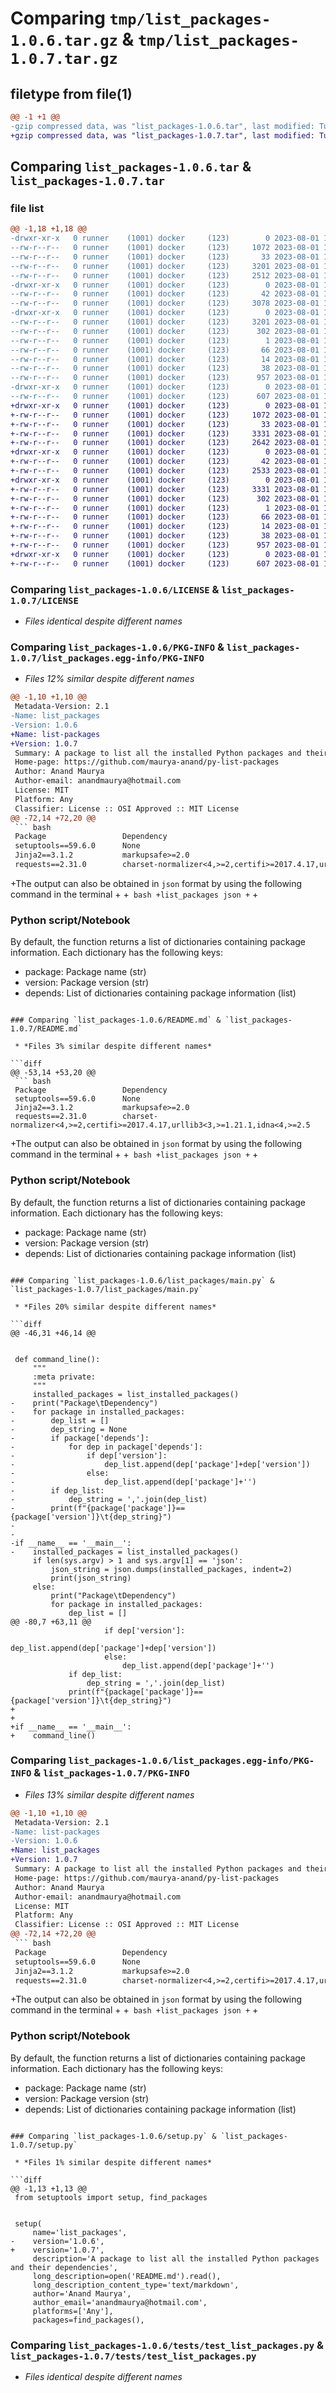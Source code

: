 # Comparing `tmp/list_packages-1.0.6.tar.gz` & `tmp/list_packages-1.0.7.tar.gz`

## filetype from file(1)

```diff
@@ -1 +1 @@
-gzip compressed data, was "list_packages-1.0.6.tar", last modified: Tue Aug  1 12:14:28 2023, max compression
+gzip compressed data, was "list_packages-1.0.7.tar", last modified: Tue Aug  1 13:54:54 2023, max compression
```

## Comparing `list_packages-1.0.6.tar` & `list_packages-1.0.7.tar`

### file list

```diff
@@ -1,18 +1,18 @@
-drwxr-xr-x   0 runner    (1001) docker     (123)        0 2023-08-01 12:14:28.005318 list_packages-1.0.6/
--rw-r--r--   0 runner    (1001) docker     (123)     1072 2023-08-01 12:14:17.000000 list_packages-1.0.6/LICENSE
--rw-r--r--   0 runner    (1001) docker     (123)       33 2023-08-01 12:14:17.000000 list_packages-1.0.6/MANIFEST.in
--rw-r--r--   0 runner    (1001) docker     (123)     3201 2023-08-01 12:14:28.005318 list_packages-1.0.6/PKG-INFO
--rw-r--r--   0 runner    (1001) docker     (123)     2512 2023-08-01 12:14:17.000000 list_packages-1.0.6/README.md
-drwxr-xr-x   0 runner    (1001) docker     (123)        0 2023-08-01 12:14:28.005318 list_packages-1.0.6/list_packages/
--rw-r--r--   0 runner    (1001) docker     (123)       42 2023-08-01 12:14:17.000000 list_packages-1.0.6/list_packages/__init__.py
--rw-r--r--   0 runner    (1001) docker     (123)     3078 2023-08-01 12:14:17.000000 list_packages-1.0.6/list_packages/main.py
-drwxr-xr-x   0 runner    (1001) docker     (123)        0 2023-08-01 12:14:28.005318 list_packages-1.0.6/list_packages.egg-info/
--rw-r--r--   0 runner    (1001) docker     (123)     3201 2023-08-01 12:14:27.000000 list_packages-1.0.6/list_packages.egg-info/PKG-INFO
--rw-r--r--   0 runner    (1001) docker     (123)      302 2023-08-01 12:14:28.000000 list_packages-1.0.6/list_packages.egg-info/SOURCES.txt
--rw-r--r--   0 runner    (1001) docker     (123)        1 2023-08-01 12:14:27.000000 list_packages-1.0.6/list_packages.egg-info/dependency_links.txt
--rw-r--r--   0 runner    (1001) docker     (123)       66 2023-08-01 12:14:27.000000 list_packages-1.0.6/list_packages.egg-info/entry_points.txt
--rw-r--r--   0 runner    (1001) docker     (123)       14 2023-08-01 12:14:27.000000 list_packages-1.0.6/list_packages.egg-info/top_level.txt
--rw-r--r--   0 runner    (1001) docker     (123)       38 2023-08-01 12:14:28.005318 list_packages-1.0.6/setup.cfg
--rw-r--r--   0 runner    (1001) docker     (123)      957 2023-08-01 12:14:17.000000 list_packages-1.0.6/setup.py
-drwxr-xr-x   0 runner    (1001) docker     (123)        0 2023-08-01 12:14:28.005318 list_packages-1.0.6/tests/
--rw-r--r--   0 runner    (1001) docker     (123)      607 2023-08-01 12:14:17.000000 list_packages-1.0.6/tests/test_list_packages.py
+drwxr-xr-x   0 runner    (1001) docker     (123)        0 2023-08-01 13:54:54.194581 list_packages-1.0.7/
+-rw-r--r--   0 runner    (1001) docker     (123)     1072 2023-08-01 13:54:45.000000 list_packages-1.0.7/LICENSE
+-rw-r--r--   0 runner    (1001) docker     (123)       33 2023-08-01 13:54:45.000000 list_packages-1.0.7/MANIFEST.in
+-rw-r--r--   0 runner    (1001) docker     (123)     3331 2023-08-01 13:54:54.194581 list_packages-1.0.7/PKG-INFO
+-rw-r--r--   0 runner    (1001) docker     (123)     2642 2023-08-01 13:54:45.000000 list_packages-1.0.7/README.md
+drwxr-xr-x   0 runner    (1001) docker     (123)        0 2023-08-01 13:54:54.194581 list_packages-1.0.7/list_packages/
+-rw-r--r--   0 runner    (1001) docker     (123)       42 2023-08-01 13:54:45.000000 list_packages-1.0.7/list_packages/__init__.py
+-rw-r--r--   0 runner    (1001) docker     (123)     2533 2023-08-01 13:54:45.000000 list_packages-1.0.7/list_packages/main.py
+drwxr-xr-x   0 runner    (1001) docker     (123)        0 2023-08-01 13:54:54.194581 list_packages-1.0.7/list_packages.egg-info/
+-rw-r--r--   0 runner    (1001) docker     (123)     3331 2023-08-01 13:54:54.000000 list_packages-1.0.7/list_packages.egg-info/PKG-INFO
+-rw-r--r--   0 runner    (1001) docker     (123)      302 2023-08-01 13:54:54.000000 list_packages-1.0.7/list_packages.egg-info/SOURCES.txt
+-rw-r--r--   0 runner    (1001) docker     (123)        1 2023-08-01 13:54:54.000000 list_packages-1.0.7/list_packages.egg-info/dependency_links.txt
+-rw-r--r--   0 runner    (1001) docker     (123)       66 2023-08-01 13:54:54.000000 list_packages-1.0.7/list_packages.egg-info/entry_points.txt
+-rw-r--r--   0 runner    (1001) docker     (123)       14 2023-08-01 13:54:54.000000 list_packages-1.0.7/list_packages.egg-info/top_level.txt
+-rw-r--r--   0 runner    (1001) docker     (123)       38 2023-08-01 13:54:54.194581 list_packages-1.0.7/setup.cfg
+-rw-r--r--   0 runner    (1001) docker     (123)      957 2023-08-01 13:54:45.000000 list_packages-1.0.7/setup.py
+drwxr-xr-x   0 runner    (1001) docker     (123)        0 2023-08-01 13:54:54.194581 list_packages-1.0.7/tests/
+-rw-r--r--   0 runner    (1001) docker     (123)      607 2023-08-01 13:54:45.000000 list_packages-1.0.7/tests/test_list_packages.py
```

### Comparing `list_packages-1.0.6/LICENSE` & `list_packages-1.0.7/LICENSE`

 * *Files identical despite different names*

### Comparing `list_packages-1.0.6/PKG-INFO` & `list_packages-1.0.7/list_packages.egg-info/PKG-INFO`

 * *Files 12% similar despite different names*

```diff
@@ -1,10 +1,10 @@
 Metadata-Version: 2.1
-Name: list_packages
-Version: 1.0.6
+Name: list-packages
+Version: 1.0.7
 Summary: A package to list all the installed Python packages and their dependencies
 Home-page: https://github.com/maurya-anand/py-list-packages
 Author: Anand Maurya
 Author-email: anandmaurya@hotmail.com
 License: MIT
 Platform: Any
 Classifier: License :: OSI Approved :: MIT License
@@ -72,14 +72,20 @@
 ``` bash
 Package                 Dependency
 setuptools==59.6.0      None
 Jinja2==3.1.2           markupsafe>=2.0
 requests==2.31.0        charset-normalizer<4,>=2,certifi>=2017.4.17,urllib3<3,>=1.21.1,idna<4,>=2.5
 ```
 
+The output can also be obtained in `json` format by using the following command in the terminal
+
+``` bash
+list_packages json
+```
+
 ### Python script/Notebook
 
 By default, the function returns a list of dictionaries containing package information. Each dictionary has the following keys:
 
 - package: Package name (str)
 - version: Package version (str)
 - depends: List of dictionaries containing package information (list)
```

### Comparing `list_packages-1.0.6/README.md` & `list_packages-1.0.7/README.md`

 * *Files 3% similar despite different names*

```diff
@@ -53,14 +53,20 @@
 ``` bash
 Package                 Dependency
 setuptools==59.6.0      None
 Jinja2==3.1.2           markupsafe>=2.0
 requests==2.31.0        charset-normalizer<4,>=2,certifi>=2017.4.17,urllib3<3,>=1.21.1,idna<4,>=2.5
 ```
 
+The output can also be obtained in `json` format by using the following command in the terminal
+
+``` bash
+list_packages json
+```
+
 ### Python script/Notebook
 
 By default, the function returns a list of dictionaries containing package information. Each dictionary has the following keys:
 
 - package: Package name (str)
 - version: Package version (str)
 - depends: List of dictionaries containing package information (list)
```

### Comparing `list_packages-1.0.6/list_packages/main.py` & `list_packages-1.0.7/list_packages/main.py`

 * *Files 20% similar despite different names*

```diff
@@ -46,31 +46,14 @@
 
 
 def command_line():
     """
     :meta private:
     """
     installed_packages = list_installed_packages()
-    print("Package\tDependency")
-    for package in installed_packages:
-        dep_list = []
-        dep_string = None
-        if package['depends']:
-            for dep in package['depends']:
-                if dep['version']:
-                    dep_list.append(dep['package']+dep['version'])
-                else:
-                    dep_list.append(dep['package']+'')
-        if dep_list:
-            dep_string = ','.join(dep_list)
-        print(f"{package['package']}=={package['version']}\t{dep_string}")
-
-
-if __name__ == '__main__':
-    installed_packages = list_installed_packages()
     if len(sys.argv) > 1 and sys.argv[1] == 'json':
         json_string = json.dumps(installed_packages, indent=2)
         print(json_string)
     else:
         print("Package\tDependency")
         for package in installed_packages:
             dep_list = []
@@ -80,7 +63,11 @@
                     if dep['version']:
                         dep_list.append(dep['package']+dep['version'])
                     else:
                         dep_list.append(dep['package']+'')
             if dep_list:
                 dep_string = ','.join(dep_list)
             print(f"{package['package']}=={package['version']}\t{dep_string}")
+
+
+if __name__ == '__main__':
+    command_line()
```

### Comparing `list_packages-1.0.6/list_packages.egg-info/PKG-INFO` & `list_packages-1.0.7/PKG-INFO`

 * *Files 13% similar despite different names*

```diff
@@ -1,10 +1,10 @@
 Metadata-Version: 2.1
-Name: list-packages
-Version: 1.0.6
+Name: list_packages
+Version: 1.0.7
 Summary: A package to list all the installed Python packages and their dependencies
 Home-page: https://github.com/maurya-anand/py-list-packages
 Author: Anand Maurya
 Author-email: anandmaurya@hotmail.com
 License: MIT
 Platform: Any
 Classifier: License :: OSI Approved :: MIT License
@@ -72,14 +72,20 @@
 ``` bash
 Package                 Dependency
 setuptools==59.6.0      None
 Jinja2==3.1.2           markupsafe>=2.0
 requests==2.31.0        charset-normalizer<4,>=2,certifi>=2017.4.17,urllib3<3,>=1.21.1,idna<4,>=2.5
 ```
 
+The output can also be obtained in `json` format by using the following command in the terminal
+
+``` bash
+list_packages json
+```
+
 ### Python script/Notebook
 
 By default, the function returns a list of dictionaries containing package information. Each dictionary has the following keys:
 
 - package: Package name (str)
 - version: Package version (str)
 - depends: List of dictionaries containing package information (list)
```

### Comparing `list_packages-1.0.6/setup.py` & `list_packages-1.0.7/setup.py`

 * *Files 1% similar despite different names*

```diff
@@ -1,13 +1,13 @@
 from setuptools import setup, find_packages
 
 
 setup(
     name='list_packages',
-    version='1.0.6',
+    version='1.0.7',
     description='A package to list all the installed Python packages and their dependencies',
     long_description=open('README.md').read(),
     long_description_content_type='text/markdown',
     author='Anand Maurya',
     author_email='anandmaurya@hotmail.com',
     platforms=['Any'],
     packages=find_packages(),
```

### Comparing `list_packages-1.0.6/tests/test_list_packages.py` & `list_packages-1.0.7/tests/test_list_packages.py`

 * *Files identical despite different names*

